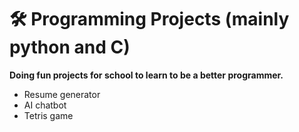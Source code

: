 # 🛠️ Programming Projects (mainly python and C)
**Doing fun projects for school to learn to be a better programmer.** 
- Resume generator
- AI chatbot
- Tetris game
